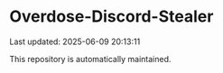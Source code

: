 # Overdose-Discord-Stealer

Last updated: 2025-06-09 20:13:11

This repository is automatically maintained.
